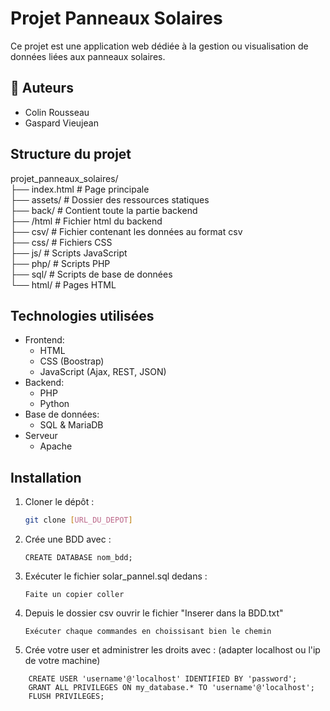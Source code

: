 # Projet Panneaux Solaires

Ce projet est une application web dédiée à la gestion ou visualisation de données liées aux panneaux solaires.

## 👥 Auteurs
  - Colin Rousseau
  - Gaspard Vieujean

## Structure du projet
projet_panneaux_solaires/    
├── index.html # Page principale    
├── assets/ # Dossier des ressources statiques    
├── back/ # Contient toute la partie backend  
    ├── /html # Fichier html du backend                                                                                                    
├── csv/ # Fichier contenant les données au format csv    
├── css/ # Fichiers CSS    
├── js/ # Scripts JavaScript     
├── php/ # Scripts PHP    
├── sql/ # Scripts de base de données    
└── html/ # Pages HTML    


## Technologies utilisées

- Frontend:
  - HTML
  - CSS (Boostrap)
  - JavaScript (Ajax, REST, JSON)
- Backend:
  - PHP
  - Python
- Base de données:
  - SQL & MariaDB
- Serveur
  - Apache

## Installation

1. Cloner le dépôt :
   ```bash
   git clone [URL_DU_DEPOT]

2. Crée une BDD avec :
    ```
    CREATE DATABASE nom_bdd;
    ```

3. Exécuter le fichier solar_pannel.sql dedans :
    ```
    Faite un copier coller
    ```

4. Depuis le dossier csv ouvrir le fichier "Inserer dans la BDD.txt"
    ```
    Exécuter chaque commandes en choissisant bien le chemin
    ```

5. Crée votre user et administrer les droits avec : (adapter localhost ou l'ip de votre machine)
  ```
      CREATE USER 'username'@'localhost' IDENTIFIED BY 'password';
      GRANT ALL PRIVILEGES ON my_database.* TO 'username'@'localhost';
      FLUSH PRIVILEGES;
  ```
